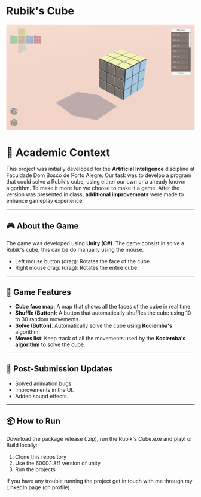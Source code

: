 # Rubik's Cube
![Rubik's Cube banner](https://github.com/lpvlnc/rubiks-cube/blob/main/Screenshots/screenshot_01.png)

# 🏫 Academic Context

 This project was initially developed for the **Artificial Inteligence** discipline at Faculdade Dom Bosco de Porto Alegre. Our task was to develop a program that could solve a Rubik's cube, using either our own or a already known algorithm. To make it more fun we choose to make it a game.
 After the version was presented in class, **additional improvements** were made to enhance gameplay experience.

---

## 🎮 About the Game

 The game was developed using **Unity (C#)**. The game consist in solve a Rubik's cube, this can be do manually using the mouse.
   - Left mouse button (drag): Rotates the face of the cube.
   - Right mouse drag: (drag): Rotates the entire cube.

---

## 🧠 Game Features

- **Cube face map**: A map that shows all the faces of the cube in real time.
- **Shuffle (Button)**: A button that automatically shuffles the cube using 10 to 30 random movements.
- **Solve (Button)**: Automatically solve the cube using **Kociemba's** algorithm.
- **Moves list**: Keep track of all the movements used by the **Kociemba's algorithm** to solve the cube.

---

## 🔄 Post-Submission Updates
  - Solved animation bugs.
  - Improvements in the UI.
  - Added sound effects.

---

## 📦 How to Run

Download the package release (.zip), run the Rubik's Cube.exe and play!
or
Build locally:
 1. Clone this repository
 2. Use the 6000.1.8f1 version of unity
 3. Run the projects 

If you have any trouble running the project get in touch with me through my LinkedIn page (on profile)
